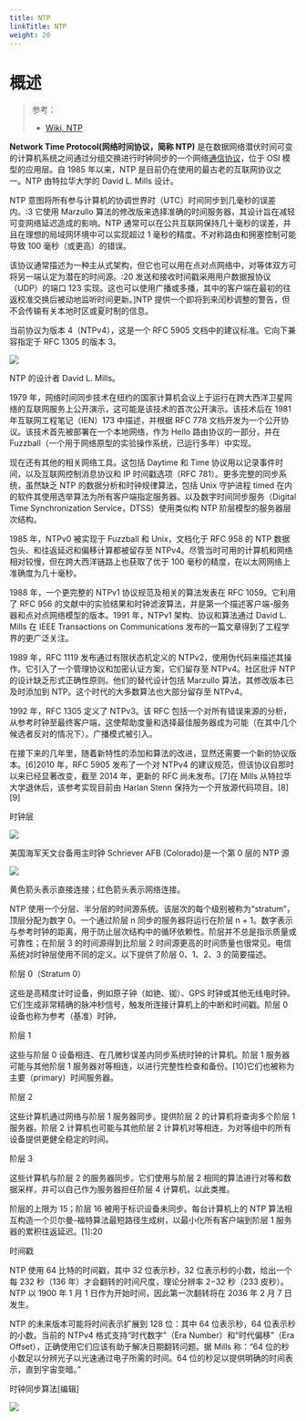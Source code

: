 ```yaml
---
title: NTP
linkTitle: NTP
weight: 20
---
```


# 概述

> 参考：
>
> - [Wiki, NTP](https://en.wikipedia.org/wiki/Network_Time_Protocol)

**Network Time Protocol(网络时间协议，简称 NTP)** 是在数据网络潜伏时间可变的计算机系统之间通过分组交换进行时钟同步的一个网络[通信协议](/docs/4.数据通信/Protocol/通信协议.md)，位于 OSI 模型的应用层。自 1985 年以来，NTP 是目前仍在使用的最古老的互联网协议之一。NTP 由特拉华大学的 David L. Mills 设计。

NTP 意图将所有参与计算机的协调世界时（UTC）时间同步到几毫秒的误差内。:3 它使用 Marzullo 算法的修改版来选择准确的时间服务器，其设计旨在减轻可变网络延迟造成的影响。NTP 通常可以在公共互联网保持几十毫秒的误差，并且在理想的局域网环境中可以实现超过 1 毫秒的精度。不对称路由和拥塞控制可能导致 100 毫秒（或更高）的错误。

该协议通常描述为一种主从式架构，但它也可以用在点对点网络中，对等体双方可将另一端认定为潜在的时间源。:20 发送和接收时间戳采用用户数据报协议（UDP）的端口 123 实现。这也可以使用广播或多播，其中的客户端在最初的往返校准交换后被动地监听时间更新。]NTP 提供一个即将到来闰秒调整的警告，但不会传输有关本地时区或夏时制的信息。

当前协议为版本 4（NTPv4），这是一个 RFC 5905 文档中的建议标准。它向下兼容指定于 RFC 1305 的版本 3。

![](https://notes-learning.oss-cn-beijing.aliyuncs.com/lqlu60/1616161444690-ae048176-3985-441b-86bb-8fcaf5569d90.jpeg)

NTP 的设计者 David L. Mills。

1979 年，网络时间同步技术在纽约的国家计算机会议上于运行在跨大西洋卫星网络的互联网服务上公开演示，这可能是该技术的首次公开演示。该技术后在 1981 年互联网工程笔记（IEN）173 中描述，并根据 RFC 778 文档开发为一个公开协议。该技术首先被部署在一个本地网络，作为 Hello 路由协议的一部分，并在 Fuzzball（一个用于网络原型的实验操作系统，已运行多年）中实现。

现在还有其他的相关网络工具。这包括 Daytime 和 Time 协议用以记录事件时间，以及互联网控制消息协议和 IP 时间戳选项（RFC 781）。更多完整的同步系统，虽然缺乏 NTP 的数据分析和时钟规律算法，包括 Unix 守护进程 timed 在内的软件其使用选举算法为所有客户端指定服务器。以及数字时间同步服务（Digital Time Synchronization Service，DTSS）使用类似构 NTP 阶层模型的服务器层次结构。

1985 年，NTPv0 被实现于 Fuzzball 和 Unix，文档化于 RFC 958 的 NTP 数据包头、和往返延迟和偏移计算都被留存至 NTPv4。尽管当时可用的计算机和网络相对较慢，但在跨大西洋链路上也获取了优于 100 毫秒的精度，在以太网网络上准确度为几十毫秒。

1988 年，一个更完整的 NTPv1 协议规范及相关的算法发表在 RFC 1059。它利用了 RFC 956 的文献中的实验结果和时钟滤波算法，并是第一个描述客户端-服务器和点对点网络模型的版本。1991 年，NTPv1 架构、协议和算法通过 David L. Mills 在 IEEE Transactions on Communications 发布的一篇文章得到了工程学界的更广泛关注。

1989 年，RFC 1119 发布通过有限状态机定义的 NTPv2，使用伪代码来描述其操作。它引入了一个管理协议和加密认证方案，它们留存至 NTPv4。社区批评 NTP 的设计缺乏形式正确性原则。他们的替代设计包括 Marzullo 算法，其修改版本已及时添加到 NTP。这个时代的大多数算法也大部分留存至 NTPv4。

1992 年，RFC 1305 定义了 NTPv3。该 RFC 包括一个对所有错误来源的分析，从参考时钟至最终客户端，这使帮助度量和选择最佳服务器成为可能（在其中几个候选者反对的情况下）。广播模式被引入。

在接下来的几年里，随着新特性的添加和算法的改进，显然还需要一个新的协议版本。\[6]2010 年，RFC 5905 发布了一个对 NTPv4 的建议规范，但该协议自那时以来已经显著改变，截至 2014 年，更新的 RFC 尚未发布。\[7]在 Mills 从特拉华大学退休后，该参考实现目前由 Harlan Stenn 保持为一个开放源代码项目。\[8]\[9]

时钟层

![](https://notes-learning.oss-cn-beijing.aliyuncs.com/lqlu60/1616161444688-dd02f9db-d4f3-4ba6-b2a1-10daf2c80df3.jpeg)

美国海军天文台备用主时钟 Schriever AFB (Colorado)是一个第 0 层的 NTP 源

![](https://notes-learning.oss-cn-beijing.aliyuncs.com/lqlu60/1616161444707-1f04a452-f5ae-4d30-abaa-6646e633ffa0.jpeg)

黄色箭头表示直接连接；红色箭头表示网络连接。

NTP 使用一个分层、半分层的时间源系统。该层次的每个级别被称为“stratum”，顶层分配为数字 0。一个通过阶层 n 同步的服务器将运行在阶层 n + 1。数字表示与参考时钟的距离，用于防止层次结构中的循环依赖性。阶层并不总是指示质量或可靠性；在阶层 3 的时间源得到比阶层 2 时间源更高的时间质量也很常见。电信系统对时钟层使用不同的定义。以下提供了阶层 0、1、2、3 的简要描述。

阶层 0（Stratum 0）

这些是高精度计时设备，例如原子钟（如铯、铷）、GPS 时钟或其他无线电时钟。它们生成非常精确的脉冲秒信号，触发所连接计算机上的中断和时间戳。阶层 0 设备也称为参考（基准）时钟。

阶层 1

这些与阶层 0 设备相连、在几微秒误差内同步系统时钟的计算机。阶层 1 服务器可能与其他阶层 1 服务器对等相连，以进行完整性检查和备份。\[10]它们也被称为主要（primary）时间服务器。

阶层 2

这些计算机通过网络与阶层 1 服务器同步。提供阶层 2 的计算机将查询多个阶层 1 服务器。阶层 2 计算机也可能与其他阶层 2 计算机对等相连，为对等组中的所有设备提供更健全稳定的时间。

阶层 3

这些计算机与阶层 2 的服务器同步。它们使用与阶层 2 相同的算法进行对等和数据采样，并可以自己作为服务器担任阶层 4 计算机，以此类推。

阶层的上限为 15；阶层 16 被用于标识设备未同步。每台计算机上的 NTP 算法相互构造一个贝尔曼-福特算法最短路径生成树，以最小化所有客户端到阶层 1 服务器的累积往返延迟。\[1]:20

时间戳

NTP 使用 64 比特的时间戳，其中 32 位表示秒，32 位表示秒的小数，给出一个每 232 秒（136 年）才会翻转的时间尺度，理论分辨率 2−32 秒（233 皮秒）。NTP 以 1900 年 1 月 1 日作为开始时间，因此第一次翻转将在 2036 年 2 月 7 日发生。

NTP 的未来版本可能将时间表示扩展到 128 位：其中 64 位表示秒，64 位表示秒的小数。当前的 NTPv4 格式支持“时代数字”（Era Number）和“时代偏移”（Era Offset），正确使用它们应该有助于解决日期翻转问题。据 Mills 称：“64 位的秒小数足以分辨光子以光速通过电子所需的时间。64 位的秒足以提供明确的时间表示，直到宇宙变暗。”

时钟同步算法\[编辑]

![](https://notes-learning.oss-cn-beijing.aliyuncs.com/lqlu60/1616161444690-fed573bb-2fbf-45f7-b1db-69f4d664acee.jpeg)
